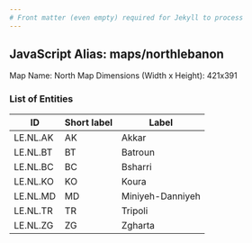 ```yaml
---
# Front matter (even empty) required for Jekyll to process
---
```


## JavaScript Alias: maps/northlebanon

Map Name: North Map
Dimensions (Width x Height): 421x391





### List of Entities

ID | Short label | Label
---|---|---|
LE.NL.AK|AK|Akkar
LE.NL.BT|BT|Batroun
LE.NL.BC|BC|Bsharri
LE.NL.KO|KO|Koura
LE.NL.MD|MD|Miniyeh-Danniyeh
LE.NL.TR|TR|Tripoli
LE.NL.ZG|ZG|Zgharta